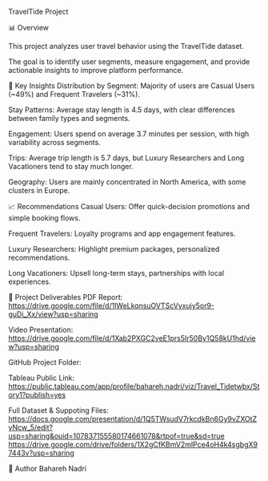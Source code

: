 
TravelTide Project


📊 Overview


This project analyzes user travel behavior using the TravelTide dataset.

The goal is to identify user segments, measure engagement, and provide actionable insights to improve platform performance.



🔑 Key Insights
Distribution by Segment: Majority of users are Casual Users (~49%) and Frequent Travelers (~31%).

Stay Patterns: Average stay length is 4.5 days, with clear differences between family types and segments.

Engagement: Users spend on average 3.7 minutes per session, with high variability across segments.

Trips: Average trip length is 5.7 days, but Luxury Researchers and Long Vacationers tend to stay much longer.

Geography: Users are mainly concentrated in North America, with some clusters in Europe.



📈 Recommendations
Casual Users: Offer quick-decision promotions and simple booking flows.

Frequent Travelers: Loyalty programs and app engagement features.

Luxury Researchers: Highlight premium packages, personalized recommendations.

Long Vacationers: Upsell long-term stays, partnerships with local experiences.


📂 Project Deliverables
PDF Report: https://drive.google.com/file/d/1lWeLkqnsuOVTScVyxujy5or9-guDi_Xx/view?usp=sharing

Video Presentation: https://drive.google.com/file/d/1Xab2PXGC2veE1prs5Ir50By1Q58kU1hd/view?usp=sharing

GitHub Project Folder: 

Tableau Public Link: https://public.tableau.com/app/profile/bahareh.nadri/viz/Travel_Tidetwbx/Story1?publish=yes

Full Dataset & Suppoting Files: https://docs.google.com/presentation/d/1Q5TWsudV7rkcdkBn6Gy9vZXOtZyNcw_5/edit?usp=sharing&ouid=107837155580174661078&rtpof=true&sd=true
https://drive.google.com/drive/folders/1X2gCfKBmV2mlPce4oH4k4sgbgX97443v?usp=sharing

👩 Author
Bahareh Nadri


